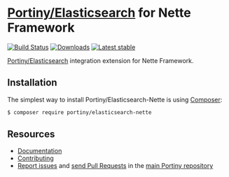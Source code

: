 # [Portiny/Elasticsearch](https://github.com/portiny/elasticsearch) for Nette Framework

[![Build Status](https://img.shields.io/travis/portiny/elasticsearch-nette.svg?style=flat-square)](https://travis-ci.org/portiny/elasticsearch-nette)
[![Downloads](https://img.shields.io/packagist/dt/portiny/elasticsearch-nette.svg?style=flat-square)](https://packagist.org/packages/portiny/elasticsearch-nette)
[![Latest stable](https://img.shields.io/github/tag/portiny/elasticsearch-nette.svg?style=flat-square)](https://packagist.org/packages/portiny/elasticsearch-nette)

[Portiny/Elasticsearch](https://github.com/portiny/elasticsearch) integration extension for Nette Framework.


## Installation

The simplest way to install Portiny/Elasticsearch-Nette is using  [Composer](http://getcomposer.org/):

```sh
$ composer require portiny/elasticsearch-nette
```


## Resources

 * [Documentation](https://github.com/portiny/elasticsearch-nette/blob/master/docs/en/index.md)
 * [Contributing](https://github.com/portiny/portiny/blob/master/CODE_OF_CONDUCT.md)
 * [Report issues](https://github.com/portiny/portiny/issues) and [send Pull Requests](https://github.com/portiny/portiny/pulls) in the [main Portiny repository](https://github.com/portiny/portiny)
